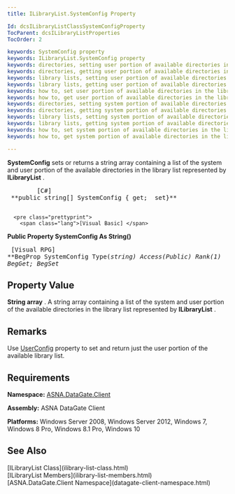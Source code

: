 ```yaml
---
title: ILibraryList.SystemConfig Property

Id: dcsILibraryListClassSystemConfigProperty
TocParent: dcsILibraryListProperties
TocOrder: 2

keywords: SystemConfig property
keywords: ILibraryList.SystemConfig property
keywords: directories, setting user portion of available directories in the library list
keywords: directories, getting user portion of available directories in the library list
keywords: library lists, setting user portion of available directories in
keywords: library lists, getting user portion of available directories in
keywords: how to, set user portion of available directories in the library list
keywords: how to, get user portion of available directories in the library list
keywords: directories, setting system portion of available directories in the library list
keywords: directories, getting system portion of available directories in the library list
keywords: library lists, setting system portion of available directories in
keywords: library lists, getting system portion of available directories in
keywords: how to, set system portion of available directories in the library list
keywords: how to, get system portion of available directories in the library list

---
```


**SystemConfig** sets or returns a string array containing a list of the system and user portion of the available directories in the library list represented by **ILibraryList** . 
<pre class="prettyprint">
        <span class="lang">[C#]</span>
 **public string[] SystemConfig { get;  set}** 
      </pre>
      <pre class="prettyprint">
        <span class="lang">[Visual Basic] </span>
 **Public Property SystemConfig As String()** 
      </pre>
      <pre class="prettyprint">
        <span class="lang">[Visual RPG]</span>
 **BegProp SystemConfig Type(*string) Access(*Public) Rank(1)
     BegGet;  BegSet** 
      </pre>

## Property Value

**String array** . A string array containing a list of the system and user portion of the available directories in the library list represented by **ILibraryList** .
## Remarks

Use [UserConfig](ilibrary-list-class-user-config-property.html) property to set and return just the user portion of the available library list.
## Requirements

**Namespace:** [ASNA.DataGate.Client](datagate-client-namespace.html) 

**Assembly:** ASNA DataGate Client

<strong class="hcp2">Platforms:</strong> Windows Server 2008, Windows Server 2012, Windows 7, Windows 8 Pro, Windows 8.1 Pro, Windows 10
## See Also

<dl />
      [ILibraryList Class](ilibrary-list-class.html)
      <br />
      [ILibraryList Members](ilibrary-list-members.html)
      <br />
      [ASNA.DataGate.Client Namespace](datagate-client-namespace.html)

